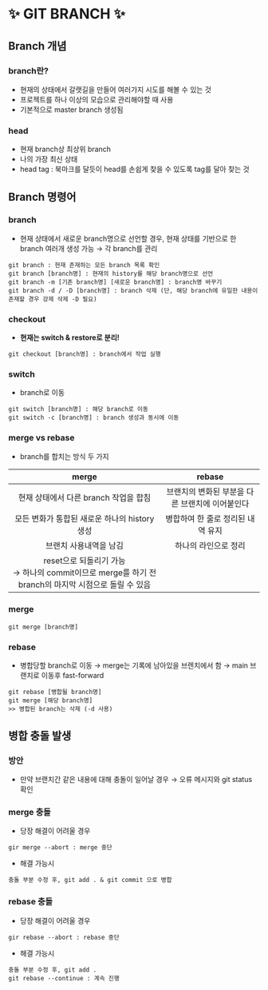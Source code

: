 # ✨ GIT BRANCH ✨

## **Branch 개념**

### **branch란?**

- 현재의 상태에서 갈랫길을 만들어 여러가지 시도를 해볼 수 있는 것
- 프로젝트를 하나 이상의 모습으로 관리해야할 때 사용
- 기본적으로 master branch 생성됨

### **head**

- 현재 branch상 최상위 branch
- 나의 가장 최신 상태
- head tag : 북마크를 달듯이 head를 손쉽게 찾을 수 있도록 tag를 달아 찾는 것

## **Branch 명령어**

### **branch**

- 현재 상태에서 새로운 branch명으로 선언할 경우, 현재 상태를 기반으로 한 branch 여러개 생성 가능 &rarr; 각 branch를 관리

```
git branch : 현재 존재하는 모든 branch 목록 확인
git branch [branch명] : 현재의 history를 해당 branch명으로 선언
git branch -m [기존 branch명] [새로운 branch명] : branch명 바꾸기
git branch -d / -D [branch명] : branch 삭제 (단, 해당 branch에 유일한 내용이 존재할 경우 강제 삭제 -D 필요)
```

### **checkout**

- **현재는 switch & restore로 분리!**

```
git checkout [branch명] : branch에서 작업 실행
```

### **switch**

- branch로 이동

```
git switch [branch명] : 해당 branch로 이동
git switch -c [branch명] : branch 생성과 동시에 이동
```

### **merge vs rebase**

- branch를 합치는 방식 두 가지

|                                                     merge                                                     |                     rebase                      |
| :-----------------------------------------------------------------------------------------------------------: | :---------------------------------------------: |
|                                     현재 상태에서 다른 branch 작업을 합침                                     | 브랜치의 변화된 부분을 다른 브랜치에 이어붙인다 |
|                                 모든 변화가 통합된 새로운 하나의 history 생성                                 |        병합하여 한 줄로 정리된 내역 유지        |
|                                            브랜치 사용내역을 남김                                             |              하나의 라인으로 정리               |
| reset으로 되돌리기 가능 <br> &rarr; 하나의 commit이므로 merge를 하기 전 branch의 마지막 시점으로 돌릴 수 있음 |                                                 |

### **merge**

```
git merge [branch명]
```

### **rebase**

- 병합당할 branch로 이동 &rarr; merge는 기록에 남아있을 브렌치에서 함 &rarr; main 브랜치로 이동후 fast-forward

```
git rebase [병합될 branch명]
git merge [해당 branch명]
>> 병합된 branch는 삭제 (-d 사용)
```

## **병합 충돌 발생**

### **방안**

- 만약 브랜치간 같은 내용에 대해 충돌이 일어날 경우 &rarr; 오류 메시지와 git status 확인

### **merge 충돌**

- 당장 해결이 어려울 경우

```
gir merge --abort : merge 중단
```

- 해결 가능시

```
충돌 부분 수정 후, git add . & git commit 으로 병합
```

### **rebase 충돌**

- 당장 해결이 어려울 경우

```
gir rebase --abort : rebase 중단
```

- 해결 가능시

```
충돌 부분 수정 후, git add .
git rebase --continue : 계속 진행
```
